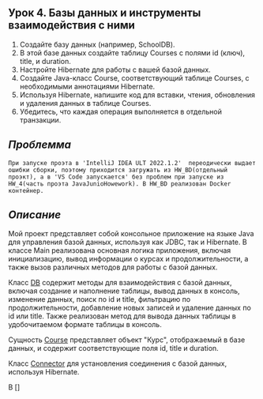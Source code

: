 ## Урок 4. Базы данных и инструменты взаимодействия с ними

1. Создайте базу данных (например, SchoolDB).
2. В этой базе данных создайте таблицу Courses с полями id (ключ), title, и duration.
3. Настройте Hibernate для работы с вашей базой данных.
4. Создайте Java-класс Course, соответствующий таблице Courses, с необходимыми аннотациями Hibernate.
5. Используя Hibernate, напишите код для вставки, чтения, обновления и удаления данных в таблице Courses.
6. Убедитесь, что каждая операция выполняется в отдельной транзакции.

## _Проблемма_

    При запуске проэта в 'IntelliJ IDEA ULT 2022.1.2'  переодически выдает ошибки сборки, поэтому приходится загружать из HW_BD(отдельный проэкт), а в 'VS Code запускается' без проблем при запуске из HW_4(часть проэта JavaJunioHowework). В HW_BD реализован Docker контейнер.

## _Описание_

Мой проект представляет собой консольное приложение на языке Java для управления базой данных, используя как JDBC, так и Hibernate. В классе Main реализована основная логика приложения, включая инициализацию, вывод информации о курсах и продолжительности, а также вызов различных методов для работы с базой данных.

Класс [DB](https://github.com/Bev0802/javaJuniorHoweWork/blob/main/src/main/java/org/example/HW_4/DB.java) содержит методы для взаимодействия с базой данных, включая создание и наполнение таблицы, вывод данных в консоль, изменение данных, поиск по id и title, фильтрацию по продолжительности, добавление новых записей и удаление данных по id или title. Также реализован метод для вывода данных таблицы в удобочитаемом формате таблицы в консоль.

Сущность [Course](https://github.com/Bev0802/javaJuniorHoweWork/blob/main/src/main/java/org/example/HW_4/Course.java) представляет объект "Курс", отображаемый в базе данных, и содержит соответствующие поля id, title и duration.

Класс [Connector](https://github.com/Bev0802/javaJuniorHoweWork/blob/main/src/main/java/org/example/HW_4/Connector.java) для установления соединения с базой данных, используя Hibernate.

В []
